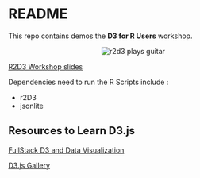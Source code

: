 # README

This repo contains demos the **D3 for R Users** workshop.

<center>

![r2d3 plays guitar](https://media.giphy.com/media/XAeiiJifaRpPG/giphy.gif)

</center>

[R2D3 Workshop slides](https://docs.google.com/presentation/d/1__UdQtfY5jaMFfxTbmPlh12_GRfK38W9T8n2CVRFLdM/edit?usp=sharing)


Dependencies need to run the R Scripts include :
- r2D3 
- jsonlite 

## Resources to Learn D3.js

[FullStack D3 and Data Visualization](https://www.newline.co/fullstack-d3)

[D3.js Gallery](https://www.d3-graph-gallery.com/index.html)

